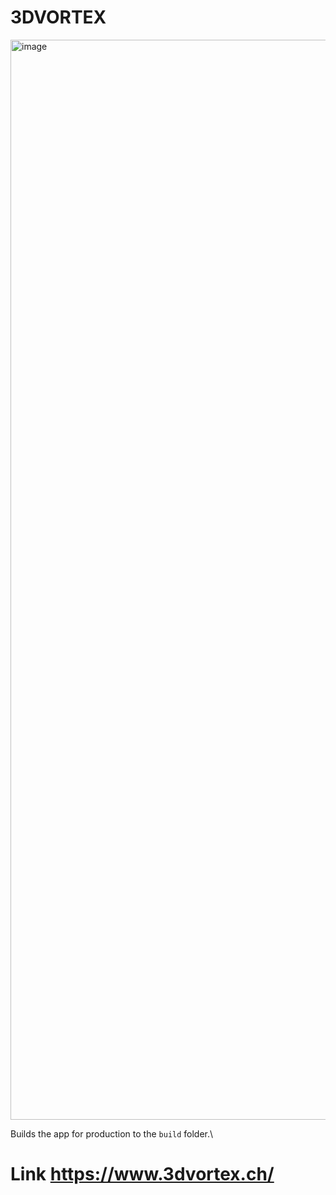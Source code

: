 # 3DVORTEX
<img width="1728" alt="image" src="https://user-images.githubusercontent.com/36909768/207530603-3c7b45d9-c0ca-41a0-a9dc-711194d74a43.png">

Builds the app for production to the `build` folder.\

# Link https://www.3dvortex.ch/
